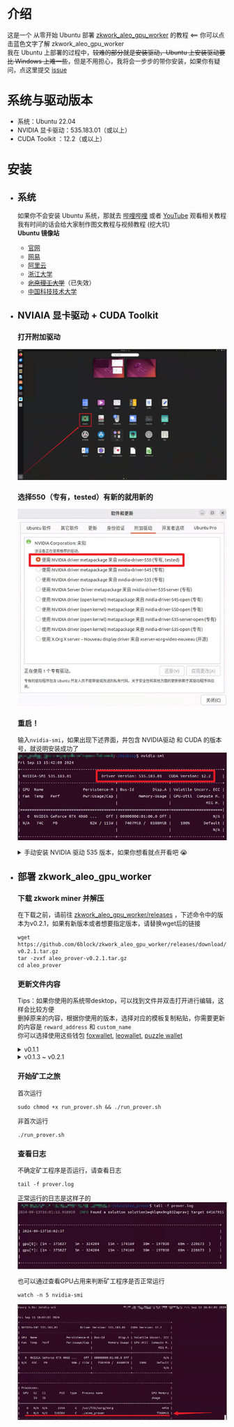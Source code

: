 # 介绍
这是一个 从零开始 Ubuntu 部署 [zkwork_aleo_gpu_worker](https://github.com/6block/zkwork_aleo_gpu_worker/blob/master) 的教程 <== 你可以点击蓝色文字了解 zkwork_aleo_gpu_worker</br>
我在 Ubuntu 上部署的过程中，<del>较难的部分就是安装驱动，Ubuntu 上安装驱动要比 Windows 上难一些</del>，但是不用担心，我将会一步步的带你安装，如果你有疑问，点这里提交 [issue](https://github.com/QiYiJun/zkwork_aleo_ubuntu_tutorial/issues/new)

# 系统与驱动版本
- 系统：Ubuntu 22.04
- NVIDIA 显卡驱动：535.183.01（或以上）
- CUDA Toolkit ：12.2（或以上）

# 安装
- ## 系统
  如果你不会安装 Ubuntu 系统，那就去 [哔哩哔哩](https://www.bilibili.com/) 或者 [YouTube](https://www.youtube.com) 观看相关教程</br>
  我有时间的话会给大家制作图文教程与视频教程 (挖大坑)</br>
  <b>Ubuntu 镜像站</b>
  - [官网](https://ubuntu.com/download/desktop)
  - [网易](http://mirrors.163.com/ubuntu-releases/)
  - [阿里云](http://mirrors.aliyun.com/ubuntu-releases/)
  - [浙江大学](http://mirrors.zju.edu.cn/ubuntu-releases/)
  - [<del>北京理工大学</del>](http://mirror.bit.edu.cn/ubuntu-releases/)（已失效）
  - [中国科技技术大学](http://mirrors.ustc.edu.cn/ubuntu-releases/)

- ## NVIAIA 显卡驱动 + CUDA Toolkit

  ### 打开附加驱动
  ![附加驱动.png](./screenshots/附加驱动.png)

  ### 选择550（专有，tested）有新的就用新的
  ![nvidia-driver-550.png](./screenshots/nvidia-driver-550.png)

  ### 重启！
  输入`nvidia-smi`，如果出现下述界面，并包含 NVIDIA驱动 和 CUDA 的版本号，就说明安装成功了
  ![nvidia-smi](./screenshots/nvidia-smi.png)
  

  <details>
    <summary>手动安装 NVIDIA 驱动 535 版本，如果你想看就点开看吧 😭</summary>

    ### 更新软件列表和安装必要软件、依赖
    ```
    sudo apt-get update
    sudo apt-get install gcc-12 g++-12 make
    ```

    ### 禁用默认驱动
    打开`blacklist.conf`
    ```
    sudo nano /etc/modprobe.d/blacklist.conf
    ```
    或者新建`blacklist-nouveau.conf`文件
    ```
    sudo nano /etc/modprobe.d/blacklist-nouveau.conf
    ```
    写入内容并保存
    ```
    blacklist nouveau
    options nouveau modeset=0
    ```

    ### 更新initramfs镜像文件
    ```
    sudo update-initramfs -u
    ```

    ### 重启电脑`reboot`，然后在终端输入
    ```
    lsmod | grep nouveau
    ```
    如果没有输出内容就说明已经禁用了nouveau

    ### 安装 NVIDIA驱动 和 CUDA Toolkit
    ```
    sudo apt install nvidia-driver-535 nvidia-dkms-535 nvidia-cuda-toolkit
    ```
    输入`nvidia-smi`，如果出现下述界面，并包含 NVIDIA 驱动 和 CUDA 的版本号，就说明安装成功了
          ![nvidia-smi](./screenshots/nvidia-smi-550.png)
  </details>

- ## 部署 zkwork_aleo_gpu_worker
  ### 下载 zkwork miner 并解压
  在下载之前，请前往 [zkwork_aleo_gpu_worker/releases](https://github.com/6block/zkwork_aleo_gpu_worker/releases) ，下述命令中的版本为v0.2.1，如果有新版本或者想要指定版本，请替换wget后的链接
  ```
  wget https://github.com/6block/zkwork_aleo_gpu_worker/releases/download/v0.2.1/aleo_prover-v0.2.1.tar.gz
  tar -zvxf aleo_prover-v0.2.1.tar.gz
  cd aleo_prover
  ```

  ### 更新文件内容
  Tips：如果你使用的系统带desktop，可以找到文件并双击打开进行编辑，这样会比较方便</br>
  删掉原来的内容，根据你使用的版本，选择对应的模板复制粘贴，你需要更新的内容是 `reward_address` 和 `custom_name`</br>
  你可以选择使用这些钱包 [foxwallet](https://foxwallet.com/), [leowallet](https://www.leo.app/), [puzzle wallet](https://puzzle.online/)
  <details>
    <summary>v0.1.1</summary>

    打开文件`run_prover.sh`，并更新内容</br>
    下面是模板，删掉原来的内容，复制粘贴这个模板，你需要更新的内容是 `reward_address` 和 `custom_name`</br>
    你可以选择使用这些钱包 [foxwallet](https://foxwallet.com/), [leowallet](https://www.leo.app/), [puzzle wallet](https://puzzle.online/)
    ```
    # server list
    pool=aleo.hk.zk.work:10003

    # use your own aleo reward_address
    reward_address=钱包地址

    # set your own custom name
    custom_name="随便取一个英文名确保唯一"

    # Check if aleo_prover process exists and kill it if running
    if pgrep aleo_prover > /dev/null; then
        pgrep aleo_prover | xargs kill
    fi

    # Start the aleo_prover in background and log output
    nohup ./aleo_prover --address $reward_address --pool $pool --custom_name $custom_name >> prover.log 2>&1 &
    ```
  </details>
  <details>
    <summary>v0.1.3 ~ v0.2.1</summary>

    打开文件`inner_prover.sh`，并更新内容</br>
    ```
    # server list
    pool=aleo.hk.zk.work:10003

    # use your own aleo reward_address
    reward_address=钱包地址

    # set your own custom name
    custom_name="随便取一个英文名确保唯一"

    pids=$(ps -ef | grep aleo_prover | grep -v grep | awk '{print $2}')
    if [ -n "$pids" ]; then
        echo "$pids" | xargs kill
        sleep 5
    fi

    while true; do
        target=`ps aux | grep aleo_prover | grep -v grep`
        if [ -z "$target" ]; then
            ./aleo_prover --address $reward_address --pool $pool --custom_name $custom_name
            sleep 5
        fi
        sleep 60
    done
    ```
  </details>

  ### 开始矿工之旅
  首次运行
  ```
  sudo chmod +x run_prover.sh && ./run_prover.sh
  ```
  非首次运行
  ```
  ./run_prover.sh
  ```

  ### 查看日志
  不确定矿工程序是否运行，请查看日志
  ```
  tail -f prover.log
  ```
  正常运行的日志是这样子的</br>
  ![prover.log](./screenshots/prover_log.png)

  也可以通过查看GPU占用来判断矿工程序是否正常运行
  ```
  watch -n 5 nvidia-smi
  ```
  ![prover.log](./screenshots/nvidia-smi-5s.png)
